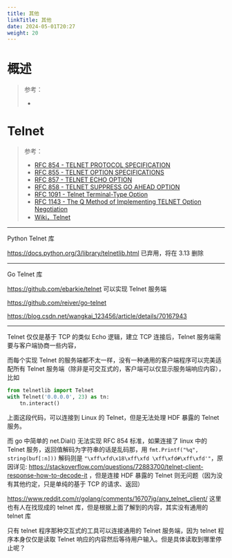 ```yaml
---
title: 其他
linkTitle: 其他
date: 2024-05-01T20:27
weight: 20
---
```


# 概述

> 参考：
>
> -

# Telnet

> 参考：
>
> - [RFC 854 - TELNET PROTOCOL SPECIFICATION](https://datatracker.ietf.org/doc/html/rfc854)
> - [RFC 855 -  TELNET OPTION SPECIFICATIONS](https://datatracker.ietf.org/doc/html/rfc855)
> - [RFC 857 - TELNET ECHO OPTION](https://datatracker.ietf.org/doc/html/rfc857)
> - [RFC 858 - TELNET SUPPRESS GO AHEAD OPTION](https://datatracker.ietf.org/doc/html/rfc858)
> - [RFC 1091 - Telnet Terminal-Type Option](https://datatracker.ietf.org/doc/html/rfc1091)
> - [RFC 1143 - The Q Method of Implementing TELNET Option Negotiation](https://datatracker.ietf.org/doc/html/rfc1143)
> - [Wiki，Telnet](https://en.wikipedia.org/wiki/Telnet)

---

Python Telnet 库

https://docs.python.org/3/library/telnetlib.html 已弃用，将在 3.13 删除

---

Go Telnet 库

https://github.com/ebarkie/telnet 可以实现 Telnet 服务端

https://github.com/reiver/go-telnet

https://blog.csdn.net/wangkai_123456/article/details/70167943



---

Telnet 仅仅是基于 TCP 的类似 Echo 逻辑，建立 TCP 连接后，Telnet 服务端需要与客户端协商一些内容，

而每个实现 Telnet 的服务端都不太一样，没有一种通用的客户端程序可以完美适配所有 Telnet 服务端（除非是可交互式的，客户端可以仅显示服务端响应内容），比如

```python
from telnetlib import Telnet
with Telnet('0.0.0.0', 23) as tn:
    tn.interact()
```

上面这段代码，可以连接到 Linux 的 Telnet，但是无法处理 HDF 暴露的 Telnet 服务。

而 go 中简单的 net.Dial() 无法实现 RFC 854 标准，如果连接了 linux 中的 Telnet 服务，返回值解码为字符串的话是乱码那，用 `fmt.Printf("%q", string(buf[:n]))` 解码则是 `"\xff\xfd\x18\xff\xfd \xff\xfd#\xff\xfd'"`，原因详见: https://stackoverflow.com/questions/72883700/telnet-client-response-how-to-decode-it ，但是连接 HDF 暴露的 Telnet 则无问题（因为没有其他约定，只是单纯的基于 TCP 的请求、返回）

https://www.reddit.com/r/golang/comments/16707jg/any_telnet_client/ 这里也有人在找现成的 telnet 库，但是根据上面了解到的内容，其实没有通用的 telnet 库

只有 telnet 程序那种交互式的工具可以连接通用的 Telnet 服务端，因为 telnet 程序本身仅仅是读取 Telnet 响应的内容然后等待用户输入。但是具体读取到哪里停止呢？